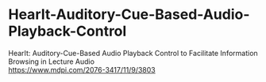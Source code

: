 # HearIt-Auditory-Cue-Based-Audio-Playback-Control <br>

HearIt: Auditory-Cue-Based Audio Playback Control to Facilitate Information Browsing in Lecture Audio<br>
https://www.mdpi.com/2076-3417/11/9/3803
